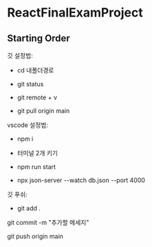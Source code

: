 # ReactFinalExamProject

## Starting Order

깃 설정법:

+ cd 내폴더경로

+ git status

+ git remote + v

+ git pull origin main

vscode 설정법:

+ npm i

+ 터미널 2개 키기

+ npm run start

+ npx json-server --watch db.json --port 4000


깃 푸쉬:
+ git add .

git commit -m "추가할 메세지"

git push origin main